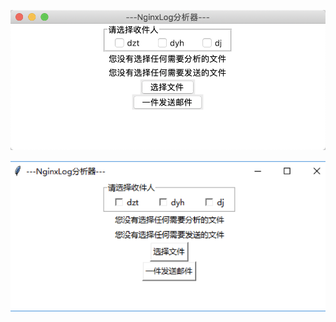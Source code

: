 ![](https://raw.githubusercontent.com/yanshigou/yanshigou.github.io/master/img/t/tk2.png)


![](https://raw.githubusercontent.com/yanshigou/yanshigou.github.io/master/img/t/tk0.png)